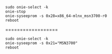 
    sudo onie-select -k
    onie-stop
    onie-syseeprom -s 0x28=x86_64-mlnx_msn3700-r0
    reboot

==================

    sudo onie-select -k
    onie-syseeprom -s 0x21="MSN3700"
    reboot
